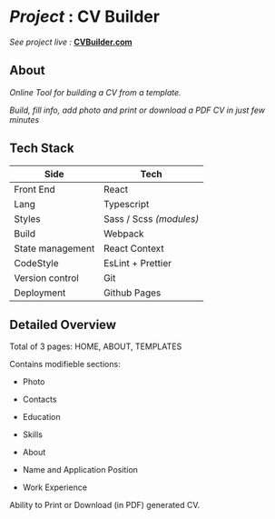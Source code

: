 # _Project_ : CV Builder

_See project live :_ **[CVBuilder.com](https://apaltrow.github.io/cv-builder/)**

## About

_Online Tool for building a CV from a template._

_Build, fill info, add photo and print or download a PDF CV in just few minutes_

## Tech Stack

| Side             | Tech                    |
| ---------------- | ----------------------- |
| Front End        | React                   |
| Lang             | Typescript              |
| Styles           | Sass / Scss _(modules)_ |
| Build            | Webpack                 |
| State management | React Context           |
| CodeStyle        | EsLint + Prettier       |
| Version control  | Git                     |
| Deployment       | Github Pages            |

## Detailed Overview

Total of 3 pages: HOME, ABOUT, TEMPLATES

Contains modifieble sections:

- Photo
- Contacts
- Education
- Skills
- About

- Name and Application Position

- Work Experience

Ability to Print or Download (in PDF) generated CV.
